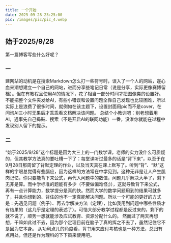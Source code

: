 ```yaml
---
title: 一个开始
date: 2025-09-28 23:25:00
pic: /images/pic/pic_4.webp
---
```

## 始于2025/9/28
第一篇博客写些什么好呢？
### 一
建网站的动机是在搜索Markdown怎么打一些符号时，误入了一个人的网站，遂心血来潮想建立一个自己的网站，进而分享些笔记日常（说是分享，实际更像赛博留档）。但在有教程且使用AI的情况下，花了相当一部分时间才把图像类的设置好。不能把整个文件夹发给AI，有些小错误和设置问题全靠自己发现也比较困难，所以实际上是浪费了很多时间，就例如在该主题下，设置封面用pic而不是cover，在问询AI三小时无果后才乖乖看文档解决该问题。
总结个小教训吧：别老想着用AI，遇事先自己捣鼓、搜索（不是开启AI的联网功能）一番，没准你就能在过程中发现别人留下的提示。
### 二
“始于2025/9/28”这个标题是因为大三上的一门数学课，老师的实力没什么可质疑的，但其教学方法真的要吐槽一下了：每堂课听过最多的话是“背下来”，以至于在9月28日那周留了背默定理的作业，以及当天真在课上默写了。听到“背”、“默”这样的字眼总觉得有些膈应，因为这样的方法常在中学见到。这种无非是让人产生肌肉记忆，你只要能背下来公式，再代入问题中的数值，问题几乎解决大半了，剩下无非是算。而中学标准的题能有多少（不要做偏难怪;)），这就导致背下来公式，再有一点计算能力，数学提分是真的快。然而大学的数学问题用到的结果可就多了，并且你想到的、背住的也不一定真能解决问题。所以一个可能的更好的方式是：先遇见问题（例子）、再去学解决方法（定理），比如我用到问题中哪些性质才有结果的（这几乎是定理的表述了）。可惜大部分教学过程都是反过来的，剩下的就不说了，顺势一想就能涉及应试教育、资源分配什么的。
然而过了两天再想想，干嘛如此过不去，因为那个定理目前在脑子了真的挥之不去了，虽然记住它不是因为它本身。
从功利点儿的角度看，背书用来应付考核也是一种方法，总归有点用处，但还是作为理科的下下策来使用吧。